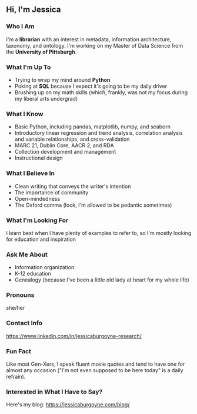 ## Hi, I'm Jessica
### Who I Am
I'm a **librarian** with an interest in metadata, information architecture, taxonomy, and ontology. I'm working on my Master of Data Science from the **University of Pittsburgh**. 
### What I'm Up To
- Trying to wrap my mind around **Python**
- Poking at **SQL** because I expect it's going to be my daily driver
- Brushing up on my math skills (which, frankly, was not my focus during my liberal arts undergrad)
### What I Know
- Basic Python, including pandas, matplotlib, numpy, and seaborn
- Introductory linear regression and trend analysis, correlation analysis and variable relationships, and cross-validation
- MARC 21, Dublin Core, AACR 2, and RDA
- Collection development and management
- Instructional design
### What I Believe In
- Clean writing that conveys the writer's intention
- The importance of community
- Open-mindedness
- The Oxford comma (look, I'm allowed to be pedantic sometimes)
### What I'm Looking For
I learn best when I have plenty of examples to refer to, so I'm mostly looking for education and inspiration
### Ask Me About
- Information organization
- K-12 education
- Genealogy (because I've been a little old lady at heart for my whole life)
### Pronouns
she/her
### Contact Info
https://www.linkedin.com/in/jessicaburgoyne-research/
### Fun Fact
Like most Gen-Xers, I speak fluent movie quotes and tend to have one for almost any occasion ("I'm not even supposed to be here today" is a daily refrain).
### Interested in What I Have to Say?
Here's my blog: https://jessicaburgoyne.com/blog/


<!--
**jlburgoyne/jlburgoyne** is a ✨ _special_ ✨ repository because its `README.md` (this file) appears on your GitHub profile.

Here are some ideas to get you started:

- 🔭 I’m currently working on ...
- 🌱 I’m currently learning ...
- 👯 I’m looking to collaborate on ...
- 🤔 I’m looking for help with ...
- 💬 Ask me about ...
- 📫 How to reach me: ...
- 😄 Pronouns: ...
- ⚡ Fun fact: ...
-->
